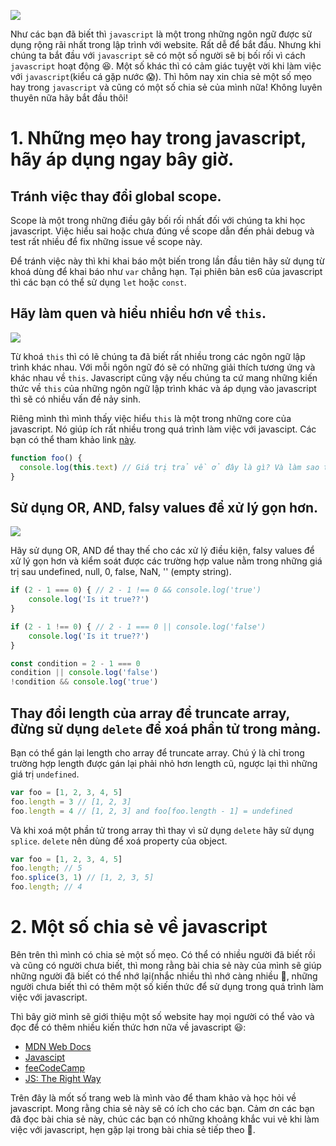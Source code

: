 ![](https://images.viblo.asia/69c00ed2-172c-4132-86c8-04b0e22c799c.jpg)

Như các bạn đã biết thì `javascript` là một trong những ngôn ngữ được sử dụng rộng rãi nhất trong lập trình với website. Rất dễ để bắt đầu. Nhưng khi chúng ta bắt đầu với `javascript` sẽ có một số người sẽ bị bối rối vì cách `javascript` hoạt động :satisfied:. Một số khác thì có cảm giác tuyệt vời khi làm việc với `javascript`(kiểu cá gặp nước :scream:). Thì hôm nay xin chia sẻ một số mẹo hay trong `javascript` và cũng có một số chia sẻ của mình nữa! Không luyên thuyên nữa hãy bắt đầu thôi!

# 1. Những mẹo hay trong javascript, hãy áp dụng ngay bây giờ.
## Tránh việc thay đổi global scope.
Scope là một trong những điều gây bối rối nhất đối với chúng ta khi học javascript. Việc hiểu sai hoặc chưa đúng về scope dẫn đến phải debug và test rất nhiều để fix những issue về scope này.

Để tránh việc này thì khi khai báo một biến trong lần đầu tiên hãy sử dụng từ khoá dùng để khai báo như `var` chẳng hạn. Tại phiên bản es6 của javascript thì các bạn có thể sử dụng `let` hoặc `const`.

## Hãy làm quen và hiểu nhiều hơn về `this`.
![](https://images.viblo.asia/bb62a1f7-9f38-4366-bc17-d5169f999390.jpg)

Từ khoá `this` thì có lẽ chúng ta đã biết rất nhiều trong các ngôn ngữ lập trình khác nhau. Với mỗi ngôn ngữ đó sẽ có những giải thích tương ứng và khác nhau về `this`. Javascript cũng vậy nếu chúng ta cứ mang những kiến thức về `this` của những ngôn ngữ lập trình khác và áp dụng vào javascript thì sẽ có nhiều vấn đề nảy sinh.

Riêng mình thì mình thấy việc hiểu `this` là một trong những core của javascript. Nó giúp ích rất nhiều trong quá trình làm việc với javascipt. Các bạn có thể tham khảo link [này](https://developer.mozilla.org/en-US/docs/Web/JavaScript/Reference/Operators/this). 

```javascript
function foo() {
  console.log(this.text) // Giá trị trả về ở đây là gì? Và làm sao thay đổi được giá trị của nó khi call function foo này?
}
```

## Sử dụng OR, AND, falsy values để xử lý gọn hơn.
![](https://images.viblo.asia/b1816c1c-eacf-49c1-863d-7502c8551f47.png)

Hãy sử dụng OR, AND để thay thế cho các xử lý điều kiện, falsy values để xử lý gọn hơn và kiểm soát được các trường hợp value nằm trong những giá trị sau undefined, null, 0, false, NaN, '' (empty string).
```javascript
if (2 - 1 === 0) { // 2 - 1 !== 0 && console.log('true')
    console.log('Is it true??')
}

if (2 - 1 !== 0) { // 2 - 1 === 0 || console.log('false')
    console.log('Is it true??')
}

const condition = 2 - 1 === 0
condition || console.log('false')
!condition && console.log('true')
```

## Thay đổi length của array để truncate array, đừng sử dụng  `delete` để xoá phần tử trong mảng.
Bạn có thể gán lại length cho array để truncate array. Chú ý là chỉ trong trường hợp length được gán lại phải nhỏ hơn length cũ, ngược lại thì những giá trị `undefined`.
```javascript
var foo = [1, 2, 3, 4, 5]
foo.length = 3 // [1, 2, 3]
foo.length = 4 // [1, 2, 3] and foo[foo.length - 1] = undefined
```

Và khi xoá một phần tử trong array thì thay vì sử dụng `delete` hãy sử dụng `splice`.  `delete` nên dùng để xoá property của object.
```javascript
var foo = [1, 2, 3, 4, 5]
foo.length; // 5
foo.splice(3, 1) // [1, 2, 3, 5]
foo.length; // 4
```

# 2. Một số chia sẻ về javascript
Bên trên thì mình có chia sẻ một số mẹo. Có thể có nhiều người đã biết rồi và cũng có người chưa biết, thì mong rằng bài chia sẻ này của mình sẽ giúp những người đã biết có thể nhớ lại(nhắc nhiều thì nhớ càng nhiều :rofl:, những người chưa biết thì có thêm một số kiến thức để sử dụng trong quá trình làm việc với javascript.

Thì bây giờ mình sẽ giới thiệu một số website hay mọi người có thể vào và đọc để có thêm nhiều kiến thức hơn nữa về javascript :smiley::

 + [MDN Web Docs](https://developer.mozilla.org/en-US/)
 + [Javascipt](https://www.javascript.com/)
 + [feeCodeCamp](https://www.freecodecamp.org/)
 + [JS: The Right Way](https://jstherightway.org/)

Trên đây là mốt số trang web là mình vào để tham khảo và học hỏi về javascript. Mong rằng chia sẻ này sẽ có ích cho các bạn. Cảm ơn các bạn đã đọc bài chia sẻ này, chúc các bạn có những khoảng khắc vui vẻ khi làm việc với javascript, hẹn gặp lại trong bài chia sẻ tiếp theo :triumph:.